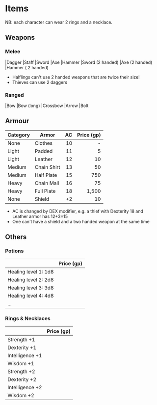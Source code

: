 # Items

NB: each character can wear 2 rings and a necklace.

## Weapons

### Melee

|Dagger
|Staff
|Sword
|Axe
|Hammer
|Sword (2 handed)
|Axe (2 handed)
|Hammer ( 2 handed)

- Halflings can't use 2 handed weapons that are twice their size!
- Thieves can use 2 daggers

### Ranged

|Bow
|Bow (long)
|Crossbow
|Arrow
|Bolt

## Armour

| Category | Armor       |  AC | Price (gp) |
| -------- | ----------- | --: | ---------: |
| None     | Clothes     |  10 |          - |
| Light    | Padded      |  11 |          5 |
| Light    | Leather     |  12 |         10 |
| Medium   | Chain Shirt |  13 |         50 |
| Medium   | Half Plate  |  15 |        750 |
| Heavy    | Chain Mail  |  16 |         75 |
| Heavy    | Full Plate  |  18 |      1,500 |
| None     | Shield      |  +2 |         10 |

- AC is changed by DEX modifier, e.g. a thief with Dexterity 18 and Leather armor has 12+3=15
- One can't have a shield and a two handed weapon at the same time

## Others

### Potions

|                      | Price (gp) |
| -------------------- | ---------: |
| Healing level 1: 1d8 |            |
| Healing level 2: 2d8 |            |
| Healing level 3: 3d8 |            |
| Healing level 4: 4d8 |            |
| ...                  |            |

### Rings & Necklaces

|                 | Price (gp) |
| --------------- | ---------: |
| Strength +1     |            |
| Dexterity +1    |            |
| Intelligence +1 |            |
| Wisdom +1       |            |
| Strength +2     |            |
| Dexterity +2    |            |
| Intelligence +2 |            |
| Wisdom +2       |            |
